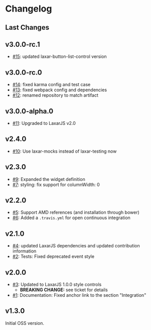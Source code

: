# Changelog

## Last Changes


## v3.0.0-rc.1

- [#15](https://github.com/LaxarJS/laxar-command-bar-widget/issues/15): updated laxar-button-list-control version


## v3.0.0-rc.0

- [#14](https://github.com/LaxarJS/laxar-command-bar-widget/issues/14): fixed karma config and test case
- [#13](https://github.com/LaxarJS/laxar-command-bar-widget/issues/13): fixed webpack config and dependencies
- [#12](https://github.com/LaxarJS/laxar-command-bar-widget/issues/12): renamed repository to match artifact


## v3.0.0-alpha.0

- [#11](https://github.com/LaxarJS/laxar-command-bar-widget/issues/11): Upgraded to LaxarJS v2.0


## v2.4.0

- [#10](https://github.com/LaxarJS/laxar-command-bar-widget/issues/10): Use laxar-mocks instead of laxar-testing now


## v2.3.0

- [#9](https://github.com/LaxarJS/laxar-command-bar-widget/issues/9): Expanded the widget definition
- [#7](https://github.com/LaxarJS/laxar-command-bar-widget/issues/7): styling: fix support for columnWidth: 0


## v2.2.0

- [#5](https://github.com/LaxarJS/laxar-command-bar-widget/issues/5): Support AMD references (and installation through bower)
- [#6](https://github.com/LaxarJS/laxar-command-bar-widget/issues/6): Added a `.travis.yml` for open continuous integration


## v2.1.0

- [#4](https://github.com/LaxarJS/laxar-command-bar-widget/issues/4): updated LaxarJS dependencies and updated contribution information
- [#2](https://github.com/LaxarJS/laxar-command-bar-widget/issues/2): Tests: Fixed deprecated event style


## v2.0.0

- [#3](https://github.com/LaxarJS/laxar-command-bar-widget/issues/3): Updated to LaxarJS 1.0.0 style controls
    + **BREAKING CHANGE:** see ticket for details
- [#1](https://github.com/LaxarJS/laxar-command-bar-widget/issues/1): Documentation: Fixed anchor link to the section "Integration"


## v1.3.0

Initial OSS version.
